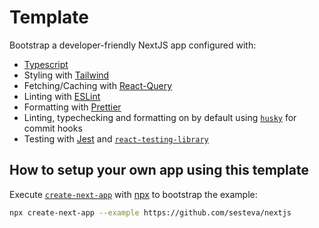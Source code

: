 # Template

Bootstrap a developer-friendly NextJS app configured with:

- [Typescript](https://www.typescriptlang.org/)
- Styling with [Tailwind](https://tailwindcss.com/)
- Fetching/Caching with [React-Query](https://react-query.tanstack.com)
- Linting with [ESLint](https://eslint.org/)
- Formatting with [Prettier](https://prettier.io/)
- Linting, typechecking and formatting on by default using [`husky`](https://github.com/typicode/husky) for commit hooks
- Testing with [Jest](https://jestjs.io/) and [`react-testing-library`](https://testing-library.com/docs/react-testing-library/intro)

## How to setup your own app using this template

Execute [`create-next-app`](https://github.com/vercel/next.js/tree/canary/packages/create-next-app) with [npx](https://github.com/npm/npx) to bootstrap the example:

```bash
npx create-next-app --example https://github.com/sesteva/nextjs
```
